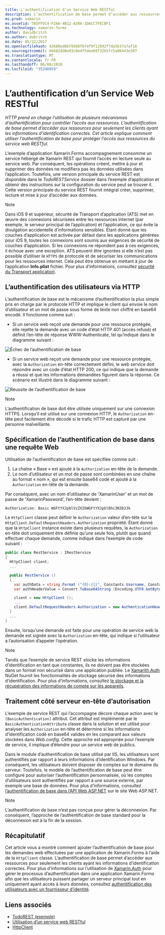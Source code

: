 ```yaml
---
title: L’authentification d’un Service Web RESTful
description: L’authentification de base permet d’accéder aux ressources pour seulement les clients ayant les informations d’identification correctes. Cet article explique comment utiliser l’authentification de base pour protéger l’accès aux ressources du service web RESTful.
ms.prod: xamarin
ms.assetid: 7B5FFDC4-F2AA-4B12-A30A-1DACC7FECBF1
ms.technology: xamarin-forms
author: davidbritch
ms.author: dabritch
ms.date: 05/22/2017
ms.openlocfilehash: 42680ed8b79560f6f4f9f12892f7da5637a7af16
ms.sourcegitcommit: 66682dd8e93c0e4f5dee69f32b5fc5a96443e307
ms.translationtype: MT
ms.contentlocale: fr-FR
ms.lasthandoff: 06/08/2018
ms.locfileid: "35240959"
---
```

# <a name="authenticating-a-restful-web-service"></a>L’authentification d’un Service Web RESTful

_HTTP prend en charge l’utilisation de plusieurs mécanismes d’authentification pour contrôler l’accès aux ressources. L’authentification de base permet d’accéder aux ressources pour seulement les clients ayant les informations d’identification correctes. Cet article explique comment utiliser l’authentification de base pour protéger l’accès aux ressources du service web RESTful._

L’exemple d’application Xamarin.Forms accompagnement consomme un service hébergé de Xamarin REST qui fournit l’accès en lecture seule au service web. Par conséquent, les opérations créent, mettre à jour et supprimer des données ne modifiera pas les données utilisées dans l’application. Toutefois, une version principale du service REST est disponible dans le *TodoRESTService* dossier dans l’exemple d’application et obtenir des instructions sur la configuration du service peut se trouver il. Cette version principale du service REST fournit intégral créer, supprimer, lecture et mise à jour d’accéder aux données.

> [!NOTE]
> Dans iOS 9 et supérieur, sécurité de Transport d’application (ATS) met en œuvre des connexions sécurisées entre les ressources internet (par exemple, le serveur principal de l’application) et l’application, ce qui évite la divulgation accidentelle d’informations sensibles. Étant donné que les couches d’application est activée par défaut dans les applications générées pour iOS 9, toutes les connexions sont soumis aux exigences de sécurité de couches d’application. Si les connexions ne répondent pas à ces exigences, il échoue avec une exception.
> ATS peuvent être ignorées si elle n’est pas possible d’utiliser le `HTTPS` de protocole et de sécuriser les communications pour les ressources internet. Cela peut être obtenue en mettant à jour de l’application **Info.plist** fichier. Pour plus d’informations, consultez [sécurité du Transport application](~/ios/app-fundamentals/ats.md).

## <a name="authenticating-users-over-http"></a>L’authentification des utilisateurs via HTTP

L’authentification de base est le mécanisme d’authentification la plus simple pris en charge par le protocole HTTP et implique le client qui envoie le nom d’utilisateur et un mot de passe sous forme de texte non chiffré en base64 encodé. Il fonctionne comme suit :

- Si un service web reçoit une demande pour une ressource protégée, elle rejette la demande avec un code d’état HTTP 401 (accès refusé) et définit l’en-tête de réponse WWW-Authenticate, tel qu’indiqué dans le diagramme suivant :

![](rest-images/basic-authentication-fail.png "Échec de l’authentification de base")

- Si un service web reçoit une demande pour une ressource protégée, avec la `Authorization` en-tête correctement défini, le web service doit répondre avec un code d’état HTTP 200, ce qui indique que la demande a réussi et que les informations demandées figurent dans la réponse. Ce scénario est illustré dans le diagramme suivant :

![](rest-images/basic-authentication-success.png "Réussite de l’authentification de base")

> [!NOTE]
> L’authentification de base doit être utilisée uniquement sur une connexion HTTPS. Lorsqu’il est utilisé sur une connexion HTTP, le <code>Authorization</code> en-tête peut facilement être décodé si le trafic HTTP est capturé par une personne malveillante.

## <a name="specifying-basic-authentication-in-a-web-request"></a>Spécification de l’authentification de base dans une requête Web

Utilisation de l’authentification de base est spécifiée comme suit :

1. La chaîne « Base » est ajouté à la `Authorization` en-tête de la demande.
1. Le nom d’utilisateur et un mot de passe sont combinées en une chaîne au format « nom », qui est ensuite base64 codé et ajouté à la `Authorization` en-tête de la demande.

Par conséquent, avec un nom d’utilisateur de 'XamarinUser' et un mot de passe de 'XamarinPassword', l’en-tête devient :

```csharp
Authorization: Basic WGFtYXJpblVzZXI6WGFtYXJpblBhc3N3b3Jk
```

Le `HttpClient` classe peut définir le `Authorization` valeur d’en-tête sur la `HttpClient.DefaultRequestHeaders.Authorization` propriété. Étant donné que la `HttpClient` instance existe dans plusieurs requêtes, la `Authorization` en-tête doit uniquement être définie qu’une seule fois, plutôt que quand effectuer chaque demande, comme indiqué dans l’exemple de code suivant :

```csharp
public class RestService : IRestService
{
  HttpClient client;
  ...

  public RestService ()
  {
    var authData = string.Format ("{0}:{1}", Constants.Username, Constants.Password);
    var authHeaderValue = Convert.ToBase64String (Encoding.UTF8.GetBytes (authData));

    client = new HttpClient ();
    ...
    client.DefaultRequestHeaders.Authorization = new AuthenticationHeaderValue ("Basic", authHeaderValue);
  }
  ...
}
```

Ensuite, lorsqu’une demande est faite pour une opération de service web la demande est signée avec la `Authorization` en-tête, qui indique si l’utilisateur a l’autorisation d’appeler l’opération.

> [!NOTE]
> Tandis que l’exemple de service REST stocke les informations d’identification en tant que constantes, ils ne doivent pas être stockées dans un format non sécurisé dans une application publiée. Le [Xamarith.Auth](https://www.nuget.org/packages/Xamarin.Auth/) NuGet fournit les fonctionnalités de stockage sécurisé des informations d’identification. Pour plus d’informations, consultez [le stockage et la récupération des informations de compte sur les appareils](~/xamarin-forms/data-cloud/authentication/oauth.md).


## <a name="processing-the-authorization-header-server-side"></a>Traitement côté serveur en-tête d’autorisation

L’exemple de service REST qui l’accompagne décore chaque action avec le `[BasicAuthentication]` attribut. Cet attribut est implémenté par le `BasicAuthenticationAttribute` classe dans la solution et est utilisé pour analyser les `Authorization` en-tête et détermine si les informations d’identification codé en base64 valides en les comparant aux valeurs stockées dans *Web.config*. Cette approche est appropriée pour l’exemple de service, il implique d’étendre pour un service web de publics.

Dans le module d’authentification de base utilisé par IIS, les utilisateurs sont authentifiés par rapport à leurs informations d’identification Windows. Par conséquent, les utilisateurs doivent disposer de comptes sur le domaine du serveur. Toutefois, le modèle de l’authentification de base peut être configuré pour autoriser l’authentification personnalisée, où les comptes d’utilisateurs sont authentifiés par rapport à une source externe, par exemple une base de données. Pour plus d’informations, consultez [l’authentification de base dans l’API Web ASP.NET](http://www.asp.net/web-api/overview/security/basic-authentication) sur le site Web ASP.NET.

> [!NOTE]
> L’authentification de base n’est pas conçue pour gérer la déconnexion. Par conséquent, l’approche de l’authentification de base standard pour la déconnexion est à la fin de la session.

## <a name="summary"></a>Récapitulatif

Cet article vous a montré comment ajouter l’authentification de base pour les demandes web effectuées par une application de Xamarin.Forms à l’aide de la `HttpClient` classe. L’authentification de base permet d’accéder aux ressources pour seulement les clients ayant les informations d’identification correctes. Pour plus d’informations sur l’utilisation de [Xamarin.Auth](https://www.nuget.org/packages/Xamarin.Auth/) pour gérer le processus d’authentification dans une application Xamarin.Forms afin que les utilisateurs puissent partager un serveur principal tout en uniquement ayant accès à leurs données, consultez [authentification des utilisateurs avec un fournisseur d’identité](~/xamarin-forms/data-cloud/authentication/oauth.md).


## <a name="related-links"></a>Liens associés

- [TodoREST (exemple)](https://developer.xamarin.com/samples/xamarin-forms/WebServices/TodoREST/)
- [Utilisation d’un service web RESTful](~/xamarin-forms/data-cloud/consuming/rest.md)
- [HttpClient](https://msdn.microsoft.com/library/system.net.http.httpclient(v=vs.110).aspx)
